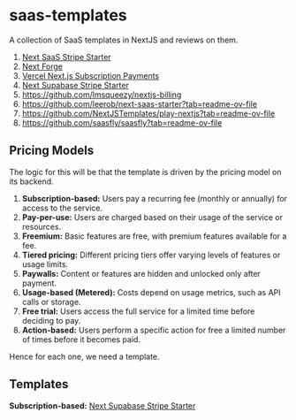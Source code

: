 # saas-templates
A collection of SaaS templates in NextJS and reviews on them. 

1. [Next SaaS Stripe Starter](https://github.com/mickasmt/next-saas-stripe-starter)
2. [Next Forge](https://www.next-forge.com/)
3. [Vercel Next.js Subscription Payments](https://github.com/vercel/nextjs-subscription-payments)
4. [Next Supabase Stripe Starter](https://github.com/KolbySisk/next-supabase-stripe-starter?tab=readme-ov-file)
5. https://github.com/lmsqueezy/nextjs-billing
6. https://github.com/leerob/next-saas-starter?tab=readme-ov-file
7. https://github.com/NextJSTemplates/play-nextjs?tab=readme-ov-file
8. https://github.com/saasfly/saasfly?tab=readme-ov-file

## Pricing Models
The logic for this will be that the template is driven by the pricing model on its backend.

1. **Subscription-based:** Users pay a recurring fee (monthly or annually) for access to the service.
2. **Pay-per-use:** Users are charged based on their usage of the service or resources.
3. **Freemium:** Basic features are free, with premium features available for a fee.
4. **Tiered pricing:** Different pricing tiers offer varying levels of features or usage limits.
5. **Paywalls:** Content or features are hidden and unlocked only after payment.
6. **Usage-based (Metered):** Costs depend on usage metrics, such as API calls or storage.
7. **Free trial:** Users access the full service for a limited time before deciding to pay.
8. **Action-based:** Users perform a specific action for free a limited number of times before it becomes paid.

Hence for each one, we need a template.

## Templates 

**Subscription-based:** [Next Supabase Stripe Starter](https://github.com/KolbySisk/next-supabase-stripe-starter?tab=readme-ov-file)
